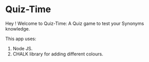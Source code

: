 # Quiz-Time
 Hey ! Welcome to Quiz-Time: A Quiz game to test your Synonyms knowledge.

This app uses:

1. Node JS.
2. CHALK library for adding different colours.

